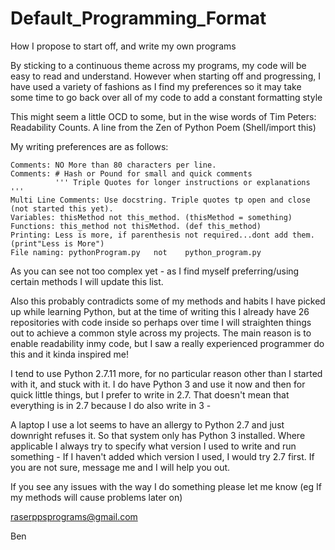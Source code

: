 # Default_Programming_Format
How I propose to start off, and write my own programs

By sticking to a continuous theme across my programs, my code will be easy 
to read and understand. However when starting off and progressing, I have used
a variety of fashions as I find my preferences so it may take some time to go
 back over all of my code to add a constant formatting style

This might seem a little OCD to some, but in the wise words of Tim Peters:
Readability Counts. A line from the Zen of Python Poem (Shell/import this)

My writing preferences are as follows:


    Comments: NO More than 80 characters per line.
    Comments: # Hash or Pound for small and quick comments
              ''' Triple Quotes for longer instructions or explanations '''
    Multi Line Comments: Use docstring. Triple quotes tp open and close (not started this yet).
    Variables: thisMethod not this_method. (thisMethod = something)
    Functions: this_method not thisMethod. (def this_method)
    Printing: Less is more, if parenthesis not required...dont add them. (print"Less is More")
    File naming: pythonProgram.py   not    python_program.py
    
    

As you can see not too complex yet - as I find myself preferring/using certain methods I will update
this list.

Also this probably contradicts some of my methods and habits I have picked up while learning Python, but at the time of writing this I already have 26 repositories with code inside so perhaps over time I will straighten things out to achieve a common style across my projects. The main reason is to enable readability inmy code, but I saw a really experienced programmer do this and it kinda inspired me!

I tend to use Python 2.7.11 more, for no particular reason other than I started with it, and stuck with it. I do have Python 3 and use it now and then for quick little things, but I prefer to write in 2.7. That doesn't mean that everything is in 2.7 because I do also write in 3 - 

A laptop I use a lot seems to have an allergy to Python 2.7 and just downright refuses it. So that system only has Python 3 installed. Where applicable I always try to specify what version I used to write and run something - If I haven't added which version I used, I would try 2.7 first. If you are not sure, message me and I will help you out.
 
If you see any issues with the way I do something please let me know (eg If my methods will cause problems later on)

raserppsprograms@gmail.com

Ben


